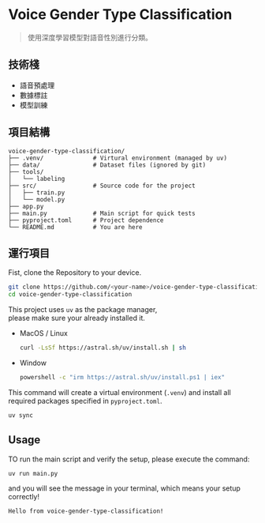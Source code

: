 # Voice Gender Type Classification

> 使用深度學習模型對語音性別進行分類。

## 技術棧 
* 語音預處理 
* 數據標註
* 模型訓練

## 項目結構

```
voice-gender-type-classification/
├── .venv/              # Virtural environment (managed by uv)
├── data/               # Dataset files (ignored by git)
├── tools/
│   └── labeling
├── src/                # Source code for the project
│   ├── train.py
│   └── model.py
├── app.py
├── main.py             # Main script for quick tests
├── pyproject.toml      # Project dependence
└── README.md           # You are here
```

## 運行項目

Fist, clone the Repository to your device.

```bash
git clone https://github.com/<your-name>/voice-gender-type-classification.git
cd voice-gender-type-classification
```

This project uses `uv` as the package manager, \
please make sure your already installed it.

* MacOS / Linux
    ```bash
    curl -LsSf https://astral.sh/uv/install.sh | sh
    ```

* Window
    ```bash
    powershell -c "irm https://astral.sh/uv/install.ps1 | iex"
    ```

This command will create a virtual environment (`.venv`) and install all required packages specified in `pyproject.toml`.

```bash
uv sync
```

## Usage

TO run the main script and verify the setup, please execute the command:

```bash
uv run main.py
```

and you will see the message in your terminal, which means your setup correctly!

```
Hello from voice-gender-type-classification!
```
